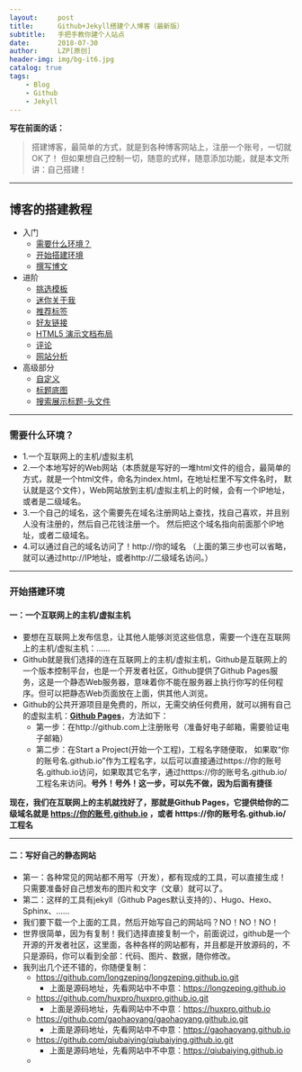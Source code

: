 ```yaml
---
layout:     post
title:      Github+Jekyll搭建个人博客（最新版）
subtitle:   手把手教你建个人站点
date:       2018-07-30
author:     LZP[原创]
header-img: img/bg-it6.jpg
catalog: true
tags:
    - Blog
    - Github
    - Jekyll
---
```



**写在前面的话：**

> 搭建博客，最简单的方式，就是到各种博客网站上，注册一个账号，一切就OK了！
> 但如果想自己控制一切，随意的式样，随意添加功能，就是本文所讲：自己搭建！ 

------

## 博客的搭建教程

* 入门
	* [需要什么环境？](#需要什么环境？)
	* [开始搭建环境](#开始搭建环境)
	* [撰写博文](#撰写博文)
* 进阶
	* [挑选模板](#挑选模板)
	* [迷你关于我](#mini-about-me)
	* [推荐标签](#featured-tags)
	* [好友链接](#friends)
	* [HTML5 演示文档布局](#keynote-layout)
	* [评论](#comment)
	* [网站分析](#analytics) 
* 高级部分
	* [自定义](#customization)
	* [标题底图](#header-image)
	* [搜索展示标题-头文件](#seo-title)

****

### 需要什么环境？

- 1.一个互联网上的主机/虚拟主机
- 2.一个本地写好的Web网站（本质就是写好的一堆html文件的组合，最简单的方式，就是一个html文件，命名为index.html，在地址栏里不写文件名时， 
    默认就是这个文件），Web网站放到主机/虚拟主机上的时候，会有一个IP地址，或者是二级域名。
- 3.一个自己的域名，这个需要先在域名注册网站上查找，找自己喜欢，并且别人没有注册的，然后自己花钱注册一个。
    然后把这个域名指向前面那个IP地址，或者二级域名。
- 4.可以通过自己的域名访问了！http://你的域名 （上面的第三步也可以省略，就可以通过http://IP地址，或者http://二级域名访问。）

****

### 开始搭建环境

#### 一：一个互联网上的主机/虚拟主机

 - 要想在互联网上发布信息，让其他人能够浏览这些信息，需要一个连在互联网上的主机/虚拟主机：......
 - Github就是我们选择的连在互联网上的主机/虚拟主机，Github是互联网上的一个版本控制平台，也是一个开发者社区，Github提供了Github Pages服务，这是一个静态Web服务器，意味着你不能在服务器上执行你写的任何程序。但可以把静态Web页面放在上面，供其他人浏览。
 - Github的公共开源项目是免费的，所以，无需交纳任何费用，就可以拥有自己的虚拟主机：[**Github Pages**](http://github.com)，方法如下：
	- 第一步：在http://github.com上注册账号（准备好电子邮箱，需要验证电子邮箱）
	- 第二步：在Start a Project(开始一个工程)，工程名字随便取，  如果取“你的账号名.github.io”作为工程名字，以后可以直接通过https://你的账号名.github.io访问，如果取其它名字，通过htttps://你的账号名.github.io/工程名来访问。**号外！号外！这一步，可以先不做，因为后面有捷径**

**现在，我们在互联网上的主机就找好了，那就是Github Pages，它提供给你的二级域名就是 https://你的账号.github.io ，或者 htttps://你的账号名.github.io/工程名**

----

#### 二：写好自己的静态网站
 - 第一：各种常见的网站都不用写（开发），都有现成的工具，可以直接生成！只需要准备好自己想发布的图片和文字（文章）就可以了。
 - 第二：这样的工具有jekyll（Github Pages默认支持的）、Hugo、Hexo、Sphinx、......
 - 我们要下载一个上面的工具，然后开始写自己的网站吗？NO！NO！NO！
 - 世界很简单，因为有复制！我们选择直接复制一个，前面说过，github是一个开源的开发者社区，这里面，各种各样的网站都有，并且都是开放源码的，不只是源码，你可以看到全部：代码、图片、数据，随你修改。
 - 我列出几个还不错的，你随便复制：
	- https://github.com/longzeping/longzeping.github.io.git
		- 上面是源码地址，先看网站中不中意：https://longzeping.github.io
	- https://github.com/huxpro/huxpro.github.io.git
		- 上面是源码地址，先看网站中不中意：https://huxpro.github.io
	- https://github.com/gaohaoyang/gaohaoyang.github.io.git
  		- 上面是源码地址，先看网站中不中意：https://gaohaoyang.github.io
	- https://github.com/qiubaiying/qiubaiying.github.io.git
  		- 上面是源码地址，先看网站中不中意：https://qiubaiying.github.io
	- 